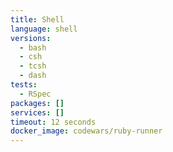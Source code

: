 ```yaml
---
title: Shell
language: shell
versions:
  - bash
  - csh
  - tcsh
  - dash
tests:
  - RSpec
packages: []
services: []
timeout: 12 seconds
docker_image: codewars/ruby-runner
---
```

